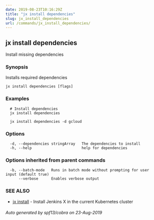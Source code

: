 ```yaml
---
date: 2019-08-23T10:16:29Z
title: "jx install dependencies"
slug: jx_install_dependencies
url: /commands/jx_install_dependencies/
---
```

## jx install dependencies

Install missing dependencies

### Synopsis

Installs required dependencies

```
jx install dependencies [flags]
```

### Examples

```
  # Install dependencies
  jx install dependencies
  
  jx install dependencies -d gcloud
```

### Options

```
  -d, --dependencies stringArray   The dependencies to install
  -h, --help                       help for dependencies
```

### Options inherited from parent commands

```
  -b, --batch-mode   Runs in batch mode without prompting for user input (default true)
      --verbose      Enables verbose output
```

### SEE ALSO

* [jx install](/commands/jx_install/)	 - Install Jenkins X in the current Kubernetes cluster

###### Auto generated by spf13/cobra on 23-Aug-2019
